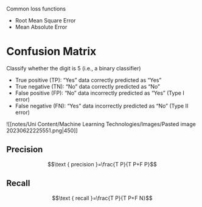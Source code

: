 Common loss functions
- Root Mean Square Error
- Mean Absolute Error

# Confusion Matrix

Classify whether the digit is 5 (i.e., a binary classifier)
- True positive (TP): “Yes” data correctly predicted as “Yes”
- True negative (TN): “No” data correctly predicted as “No”
- False positive (FP): “No” data incorrectly predicted as “Yes” (Type I error)
- False negative (FN): “Yes” data incorrectly predicted as “No” (Type II error)

![[notes/Uni Content/Machine Learning Technologies/Images/Pasted image 20230622225551.png|450]]

## Precision

$$\text { precision }=\frac{T P}{T P+F P}$$

## Recall

$$\text { recall }=\frac{T P}{T P+F N}$$
